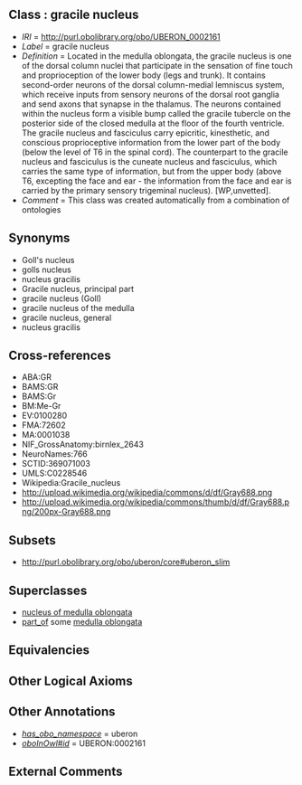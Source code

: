 
## Class : gracile nucleus

 * *IRI* = http://purl.obolibrary.org/obo/UBERON_0002161
 * *Label* = gracile nucleus
 * *Definition* = Located in the medulla oblongata, the gracile nucleus is one of the dorsal column nuclei that participate in the sensation of fine touch and proprioception of the lower body (legs and trunk). It contains second-order neurons of the dorsal column-medial lemniscus system, which receive inputs from sensory neurons of the dorsal root ganglia and send axons that synapse in the thalamus. The neurons contained within the nucleus form a visible bump called the gracile tubercle on the posterior side of the closed medulla at the floor of the fourth ventricle. The gracile nucleus and fasciculus carry epicritic, kinesthetic, and conscious proprioceptive information from the lower part of the body (below the level of T6 in the spinal cord). The counterpart to the gracile nucleus and fasciculus is the cuneate nucleus and fasciculus, which carries the same type of information, but from the upper body (above T6, excepting the face and ear - the information from the face and ear is carried by the primary sensory trigeminal nucleus). [WP,unvetted].
 * *Comment* = This class was created automatically from a combination of ontologies

## Synonyms

 * Goll's nucleus
 * golls nucleus
 * nucleus gracilis
 * Gracile nucleus, principal part
 * gracile nucleus (Goll)
 * gracile nucleus of the medulla
 * gracile nucleus, general
 * nucleus gracilis

## Cross-references

 * ABA:GR
 * BAMS:GR
 * BAMS:Gr
 * BM:Me-Gr
 * EV:0100280
 * FMA:72602
 * MA:0001038
 * NIF_GrossAnatomy:birnlex_2643
 * NeuroNames:766
 * SCTID:369071003
 * UMLS:C0228546
 * Wikipedia:Gracile_nucleus
 * http://upload.wikimedia.org/wikipedia/commons/d/df/Gray688.png
 * http://upload.wikimedia.org/wikipedia/commons/thumb/d/df/Gray688.png/200px-Gray688.png

## Subsets

 * http://purl.obolibrary.org/obo/uberon/core#uberon_slim

## Superclasses

 * [nucleus of medulla oblongata](../../UBERON/35/UBERON_0007635.md)
 * [part_of](../../BFO/50/BFO_0000050.md) some [medulla oblongata](../../UBERON/96/UBERON_0001896.md)

## Equivalencies


## Other Logical Axioms


## Other Annotations

 * *[has_obo_namespace](../../ce/oboInOwl#hasOBONamespace.md)* = uberon
 * *[oboInOwl#id](../../id/oboInOwl#id.md)* = UBERON:0002161

## External Comments

